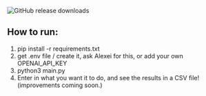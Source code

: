 ![GitHub release downloads](https://img.shields.io/github/downloads/aalxi/ChiralAI/total)

## How to run:
1. pip install -r requirements.txt
2. get .env file / create it, ask Alexei for this, or add your own OPENAI_API_KEY
3. python3 main.py
4. Enter in what you want it to do, and see the results in a CSV file! (improvements coming soon.)
